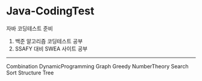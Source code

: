 # Java-CodingTest
자바 코딩테스트 준비

1. 백준 알고리즘 코딩테스트 공부
2. SSAFY 대비 SWEA 사이트 공부

---------
Combination
DynamicProgramming
Graph
Greedy
NumberTheory
Search
Sort
Structure
Tree
